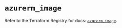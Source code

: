 # `azurerm_image`

Refer to the Terraform Registry for docs: [`azurerm_image`](https://registry.terraform.io/providers/hashicorp/azurerm/4.0.1/docs/resources/image).
